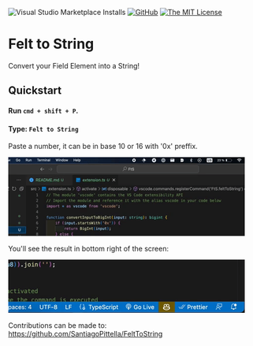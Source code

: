 ![Visual Studio Marketplace Installs](https://img.shields.io/visual-studio-marketplace/i/SantiagoPittella.FtS.svg) [![GitHub](https://img.shields.io/github/stars/SantiagoPittella/FeltToString.svg)](https://github.com/SantiagoPittella/FeltToString) [![The MIT License](https://img.shields.io/badge/license-MIT-orange.svg)](http://opensource.org/licenses/MIT)

# Felt to String

Convert your Field Element into a String!

## Quickstart

#### Run `cmd + shift + P`.
#### Type: `Felt to String`

Paste a number, it can be in base 10 or 16 with '0x' preffix.

![demo](https://github.com/SantiagoPittella/FeltToString/blob/main/assets/demo.gif?raw=true)

You'll see the result in bottom right of the screen:

![result](https://github.com/SantiagoPittella/FeltToString/blob/main/assets/result.gif?raw=true)

Contributions can be made to:
https://github.com/SantiagoPittella/FeltToString
